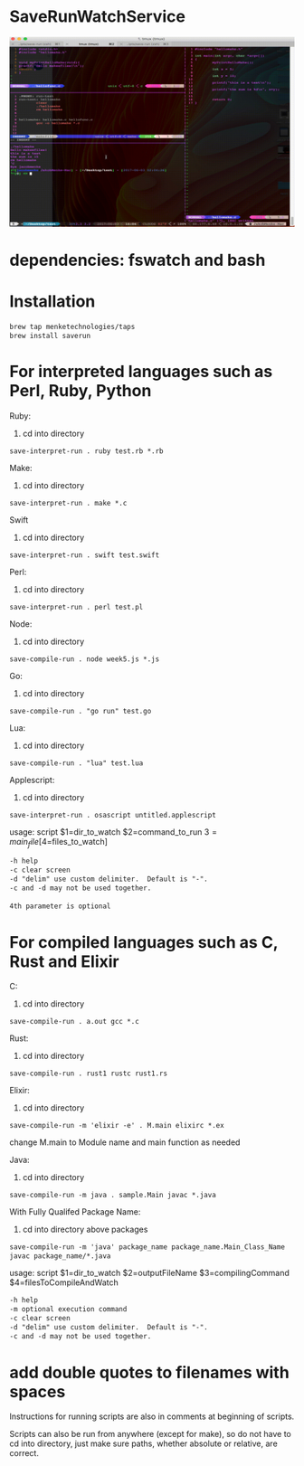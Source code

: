 # SaveRunWatchService

![example run](/out.gif?raw=true) <!-- .element width=100%" height="100%" -->

# dependencies: fswatch and bash

# Installation
```
brew tap menketechnologies/taps
brew install saverun
```

# For interpreted languages such as Perl, Ruby, Python
Ruby:
1. cd into directory
```
save-interpret-run . ruby test.rb *.rb
```
Make:
1. cd into directory
```
save-interpret-run . make *.c
```
Swift
1. cd into directory
```
save-interpret-run . swift test.swift
```
Perl:
1. cd into directory
```
save-interpret-run . perl test.pl
```
Node:
1. cd into directory
```
save-compile-run . node week5.js *.js
```
Go:
1. cd into directory
```
save-compile-run . "go run" test.go
```
Lua:
1. cd into directory
```
save-compile-run . "lua" test.lua
```
Applescript:
1. cd into directory
```
save-interpret-run . osascript untitled.applescript
```

usage:
	script $1=dir_to_watch $2=command_to_run $3=main_file [$4=files_to_watch]

	-h help
	-c clear screen
	-d "delim" use custom delimiter.  Default is "-".
	-c and -d may not be used together.

	4th parameter is optional

# For compiled languages such as C, Rust and Elixir
C:
1. cd into directory
```
save-compile-run . a.out gcc *.c
```
Rust:
1. cd into directory
```
save-compile-run . rust1 rustc rust1.rs 
```
Elixir:
1. cd into directory
```
save-compile-run -m 'elixir -e' . M.main elixirc *.ex 
```
change M.main to Module name and main function as needed

Java:
1. cd into directory
```
save-compile-run -m java . sample.Main javac *.java 
```
With Fully Qualifed Package Name:
1. cd into directory above packages
```
save-compile-run -m 'java' package_name package_name.Main_Class_Name javac package_name/*.java
```

usage:
	script $1=dir_to_watch $2=outputFileName $3=compilingCommand $4=filesToCompileAndWatch

	-h help
	-m optional execution command
	-c clear screen
	-d "delim" use custom delimiter.  Default is "-".
	-c and -d may not be used together.


# add double quotes to filenames with spaces

Instructions for running scripts are also in comments at beginning of scripts.

Scripts can also be run from anywhere (except for make), so do not have to cd into directory, just make sure paths, whether absolute or relative, are correct.



